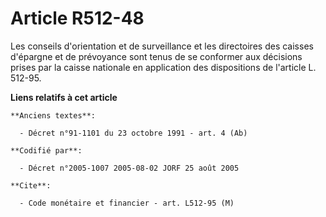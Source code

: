 # Article R512-48

Les conseils d'orientation et de surveillance et les directoires des caisses d'épargne et de prévoyance sont tenus de se
conformer aux décisions prises par la caisse nationale en application des dispositions de l'article L. 512-95.

**Liens relatifs à cet article**

	**Anciens textes**:

	  - Décret n°91-1101 du 23 octobre 1991 - art. 4 (Ab)

	**Codifié par**:

	  - Décret n°2005-1007 2005-08-02 JORF 25 août 2005

	**Cite**:

	  - Code monétaire et financier - art. L512-95 (M)
